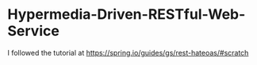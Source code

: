 # Hypermedia-Driven-RESTful-Web-Service
I followed the tutorial at https://spring.io/guides/gs/rest-hateoas/#scratch

